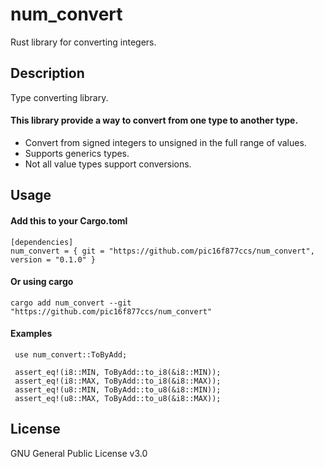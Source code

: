 # num_convert

Rust library for converting integers.

## Description

Type converting library.

#### This library provide a way to convert from one type to another type.

- Convert from signed integers to unsigned in the full range of values.
- Supports generics types.
- Not all value types support conversions.

## Usage

#### Add this to your Cargo.toml
```
[dependencies]
num_convert = { git = "https://github.com/pic16f877ccs/num_convert", version = "0.1.0" }
```
#### Or using cargo
```
cargo add num_convert --git "https://github.com/pic16f877ccs/num_convert"

```
#### Examples
```
 use num_convert::ToByAdd;

 assert_eq!(i8::MIN, ToByAdd::to_i8(&i8::MIN));
 assert_eq!(i8::MAX, ToByAdd::to_i8(&i8::MAX));
 assert_eq!(u8::MIN, ToByAdd::to_u8(&i8::MIN));
 assert_eq!(u8::MAX, ToByAdd::to_u8(&i8::MAX));
```

## License
GNU General Public License v3.0

